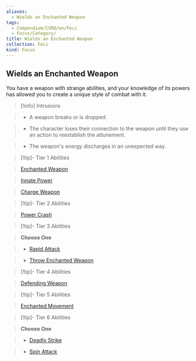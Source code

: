 ```yaml
---
aliases:
  - Wields an Enchanted Weapon
tags:
  - Compendium/CSRD/en/Foci
  - Focus/Category/
title: Wields an Enchanted Weapon
collection: Foci
kind: Focus
---
```

## Wields an Enchanted Weapon    
You have a weapon with strange abilities, and your knowledge of its powers has allowed you to create a unique style of combat with it.    
  
>[!info] Intrusions    
>- A weapon breaks or is dropped.    
>- The character loses their connection to the weapon until they use an action to reestablish the attunement.    
>- The weapon's energy discharges in an unexpected way.    
  
  
>[!tip]- Tier 1 Abilities    
> [Enchanted Weapon](Enchanted-Weapon.md)    
> [Innate Power](Innate-Power.md)    
> [Charge Weapon](Charge-Weapon.md)    
  
  
>[!tip]- Tier 2 Abilities    
> [Power Crash](Power-Crash.md)    
  
  
>[!tip]- Tier 3 Abilities    
> **Choose One**    
>- [Rapid Attack](Rapid-Attack.md)    
>- [Throw Enchanted Weapon](Throw-Enchanted-Weapon.md)    
  
  
>[!tip]- Tier 4 Abilities    
> [Defending Weapon](Defending-Weapon.md)    
  
  
>[!tip]- Tier 5 Abilities    
> [Enchanted Movement](Enchanted-Movement.md)    
  
  
>[!tip]- Tier 6 Abilities    
> **Choose One**    
>- [Deadly Strike](Deadly-Strike.md)    
>- [Spin Attack](Spin-Attack.md)